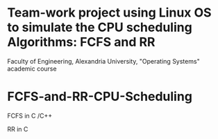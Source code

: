 # Team-work project using Linux OS to simulate the CPU scheduling Algorithms: FCFS and RR

Faculty of Engineering, Alexandria University, "Operating Systems" academic course 

# FCFS-and-RR-CPU-Scheduling

FCFS in C /C++

RR in C


